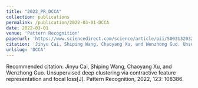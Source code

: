 ```yaml
---
title: "2022_PR_DCCA"
collection: publications
permalink: /publication/2022-03-01-DCCA
date: 2022-03-01
venue: 'Pattern Recognition'
paperurl: 'https://www.sciencedirect.com/science/article/pii/S0031320321005665'
citation: 'Jinyu Cai, Shiping Wang, Chaoyang Xu, and Wenzhong Guo. Unsupervised deep clustering via contractive feature representation and focal loss[J]. Pattern Recognition, 2022, 123: 108386.'
urlslug: 'DCCA'
---
```

Recommended citation: Jinyu Cai, Shiping Wang, Chaoyang Xu, and Wenzhong Guo. Unsupervised deep clustering via contractive feature representation and focal loss[J]. Pattern Recognition, 2022, 123: 108386.